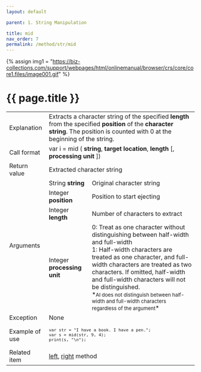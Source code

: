 ```yaml
---
layout: default

parent: 1. String Manipulation

title: mid
nav_order: 7
permalink: /method/str/mid
---
```

{% assign img1 = "https://biz-collections.com/support/webpages/html/onlinemanual/browser/crs/core/core1.files/image001.gif" %}


# {{ page.title }}

<table>
  <tr>
    <td>Explanation</td>
    <td colspan="2">Extracts a character string of the specified <b>length</b> from the specified <b>position</b> of the <b>character string</b>. The position is counted with 0 at the beginning of the string.</td>
  </tr>
  <tr>
    <td>Call format</td>
    <td colspan="2">var i = mid ( <b>string</b>, <b>target location</b>, <b>length</b> [, <b>processing unit</b> ]) </td>
  </tr>
  <tr>
    <td>Return value</td>
    <td colspan="2">Extracted character string</td>
  </tr>  
  <tr>
    <td rowspan="4">Arguments</td>
    <td>String <b>string</b></td>
    <td>Original character string</td>
  </tr>
  <tr>
    <td>Integer <b>position</b></td>
    <td>Position to start ejecting</td>
  </tr>
  <tr>
    <td>Integer <b>length</b></td>
    <td>Number of characters to extract</td>
  </tr>
  <tr>
    <td>Integer <b>processing unit</b></td>
    <td>0:  Treat as one character without distinguishing between half-width and full-width<br>1:   Half-width characters are treated as one character, and full-width characters are treated as two characters.  If omitted, half-width and full-width characters will not be distinguished.<br> *<small>AI does not distinguish between half-width and full-width characters regardless of the argument</small>*</td>
  </tr>
  <tr>
    <td>Exception</td>
    <td colspan="2">None</td>
  </tr>
  <tr>
    <td>Example of use</td>
    <td colspan="2"><code><pre>var str = "I have a book. I have a pen.";
var s = mid(str, 9, 4);
print(s, "\n");</pre></code></td>
  </tr>
  <tr>
    <td>Related item</td>
    <td colspan="2"><a href="/method/str/left">left</a>, <a href="/method/str/right">right</a> method</td>
  </tr>
</table>

